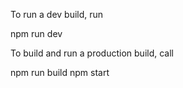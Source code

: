 To run a dev build, run

npm run dev

To build and run a production build, call

npm run build
npm start